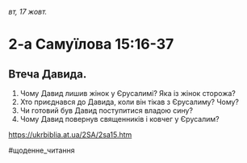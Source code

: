 
_вт, 17 жовт._

# 2-а Самуїлова 15:16-37

## Втеча Давида.
1. Чому Давид лишив жінок у Єрусалимі? Яка із жінок сторожа?
2. Хто приєднався до Давида, коли він тікав з Єрусалиму? Чому?
3. Чи готовий був Давид поступитися владою сину?
4. Чому Давид повернув священників і ковчег у Єрусалим?

https://ukrbiblia.at.ua/2SA/2sa15.htm 

#щоденне_читання
